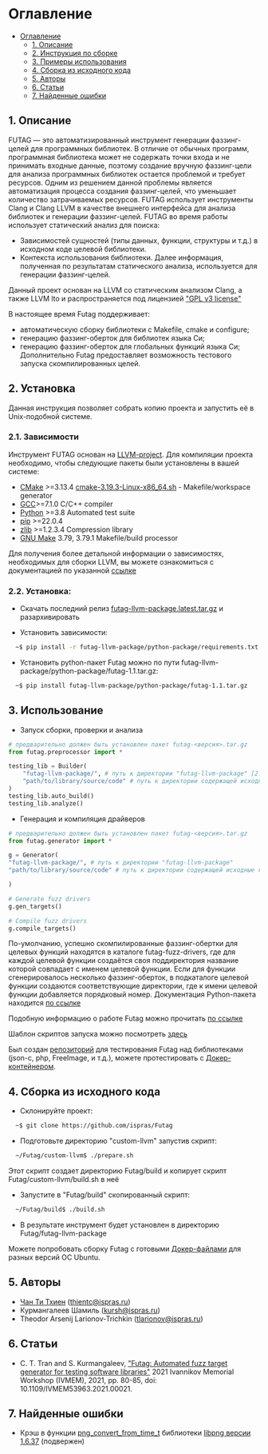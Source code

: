 # Оглавление

- [Оглавление](#оглавление)
  - [1. Описание](#1-описание)
  - [2. Инструкция по сборке](#2-инструкция-по-сборке)
  - [3. Примеры использования](#3-примеры-использования)
  - [4. Сборка из исходного кода](#4-сборка-из-исходного-кода)
  - [5. Авторы](#5-авторы)
  - [6. Статьи](#6-статьи)
  - [7. Найденные ошибки](#7-найденные-ошибки)

## 1. Описание

FUTAG — это автоматизированный инструмент генерации фаззинг-целей для программных библиотек.
В отличие от обычных программ, программная библиотека может не содержать точки входа и не принимать входные данные, поэтому создание вручную фаззинг-цели для анализа программных библиотек остается проблемой и требует ресурсов. Одним из решением данной проблемы является автоматизация процесса создания фаззинг-целей, что уменьшает количество затрачиваемых ресурсов.
FUTAG использует инструменты Clang и Clang LLVM в качестве внешнего интерфейса для анализа библиотек и генерации фаззинг-целей.
FUTAG во время работы использует статический анализ для поиска:
- Зависимостей сущностей (типы данных, функции, структуры и т.д.) в исходном коде целевой библиотеки.
- Контекста использования библиотеки.
Далее информация, полученная по результатам статического анализа, используется для генерации фаззинг-целей.

Данный проект основан на LLVM со статическим анализом Clang, а также LLVM lto и распространяется под лицензией ["GPL v3 license"](https://llvm.org/docs/DeveloperPolicy.html#new-llvm-project-license-framework)

В настоящее время Futag поддерживает:
- автоматическую сборку библиотеки с Makefile, cmake и configure;
- генерацию фаззинг-оберток для библиотек языка Си;
- генерацию фаззинг-оберток для глобальных функций языка Си;
Дополнительно Futag предоставляет возможность тестового запуска скомпилированных целей.

## 2. Установка

Данная инструкция позволяет собрать копию проекта и запустить её в Unix-подобной системе. 

### 2.1. Зависимости

Инструмент FUTAG основан на [LLVM-project](https://llvm.org/). Для компиляции проекта необходимо, чтобы следующие пакеты были установлены в вашей системе:

- [CMake](https://cmake.org/) >=3.13.4 [cmake-3.19.3-Linux-x86_64.sh](https://github.com/Kitware/CMake/releases/download/v3.19.3/cmake-3.19.3-Linux-x86_64.sh) - Makefile/workspace generator
- [GCC](https://gcc.gnu.org/)>=7.1.0 C/C++ compiler
- [Python](https://www.python.org/) >=3.8 Automated test suite
- [pip](https://pypi.org/project/pip/) >=22.0.4
- [zlib](http://zlib.net/) >=1.2.3.4 Compression library
- [GNU Make](http://savannah.gnu.org/projects/make) 3.79, 3.79.1 Makefile/build processor

Для получения более детальной информации о зависимостях, необходимых для сборки LLVM, вы можете ознакомиться с документацией по указанной [ссылке](https://llvm.org/docs/GettingStarted.html#requirements)

### 2.2. Установка:

- Скачать последний релиз [futag-llvm-package.latest.tar.gz](https://github.com/ispras/Futag/releases/tag/latest) и разархивировать

- Установить зависимости: 
```bash
  ~$ pip install -r futag-llvm-package/python-package/requirements.txt
```

- Установить python-пакет Futag можно по пути futag-llvm-package/python-package/futag-1.1.tar.gz:
```bash
  ~$ pip install futag-llvm-package/python-package/futag-1.1.tar.gz
```

## 3. Использованиe

- Запуск сборки, проверки и анализа

```python
# предварительно должен быть установлен пакет futag-<версия>.tar.gz
from futag.preprocessor import *

testing_lib = Builder(
    "futag-llvm-package/", # путь к директории "futag-llvm-package" [2.2.]
    "path/to/library/source/code" # путь к директории содержащей исходные кода исследуемого ПО
)
testing_lib.auto_build()
testing_lib.analyze()
```

- Генерация и компиляция драйверов

```python
# предварительно должен быть установлен пакет futag-<версия>.tar.gz
from futag.generator import *

g = Generator(
"futag-llvm-package/", # путь к директории "futag-llvm-package"
"path/to/library/source/code" # путь к директории содержащей исходные кода исследуемого ПО

)

# Generate fuzz drivers
g.gen_targets()

# Compile fuzz drivers
g.compile_targets()
```
По-умолчанию, успешно скомпилированные фаззинг-обертки для целевых функций находятся в каталоге futag-fuzz-drivers, где для каждой целевой функции создаётся своя поддиректория название которой совпадает с именем целевой функции. 
Если для функции сгенерировалось несколько фаззинг-оберток, в подкаталоге целевой функции создаются соответствующие директории, где к имени целевой функции добавляется порядковый номер.
Документация Python-пакета находится [по ссылке](https://github.com/ispras/Futag/tree/main/src/python/futag-package)

Подобную информацию о работе Futag можно прочитать [по ссылке](https://github.com/ispras/Futag/blob/main/How-to-work-with-Futag.md)

Шаблон скриптов запуска можно посмотреть [здесь](https://github.com/ispras/Futag/blob/main/src/python/template-script.py)

Был создан [репозиторий](https://github.com/thientc/Futag-tests) для тестирования Futag над библиотеками (json-c, php, FreeImage, и т.д.), можете протестировать с [Докер-контейнером](https://github.com/ispras/Futag/tree/main/product-tests/libraries-test).

## 4. Сборка из исходного кода

- Склонируйте проект:

```bash
  ~$ git clone https://github.com/ispras/Futag
```
- Подготовьте директорию "custom-llvm" запустив скрипт:
```bash
  ~/Futag/custom-llvm$ ./prepare.sh
```
Этот скрипт создает директорию Futag/build и копирует скрипт Futag/custom-llvm/build.sh в неё

- Запустите в "Futag/build" скопированный скрипт:

```bash
  ~/Futag/build$ ./build.sh
```

- В результате инструмент будет установлен в директорию Futag/futag-llvm-package

Можете попробовать сборку Futag с готовыми [Докер-файлами](https://github.com/ispras/Futag/tree/main/product-tests/build-test) для разных версий ОС Ubuntu.


## 5. Авторы

- [Чан Ти Тхиен](https://github.com/thientc/) (thientc@ispras.ru)
- Курмангалеев Шамиль (kursh@ispras.ru)
- Theodor Arsenij Larionov-Trichkin (tlarionov@ispras.ru)

## 6. Статьи

- C. T. Tran and S. Kurmangaleev, ["Futag: Automated fuzz target generator for testing software libraries"](https://ieeexplore.ieee.org/document/9693749) 2021 Ivannikov Memorial Workshop (IVMEM), 2021, pp. 80-85, doi: 10.1109/IVMEM53963.2021.00021.

## 7. Найденные ошибки

- Крэш в функции [png_convert_from_time_t](https://github.com/glennrp/libpng/issues/362) библиотеки [libpng версии 1.6.37](https://github.com/glennrp/libpng) (подвержен)